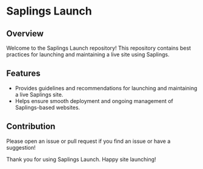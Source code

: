 # Saplings Launch

## Overview

Welcome to the Saplings Launch repository! This repository contains best practices for launching and maintaining a live site using Saplings.

## Features

- Provides guidelines and recommendations for launching and maintaining a live Saplings site.
- Helps ensure smooth deployment and ongoing management of Saplings-based websites.

## Contribution

Please open an issue or pull request if you find an issue or have a suggestion!

Thank you for using Saplings Launch. Happy site launching!
